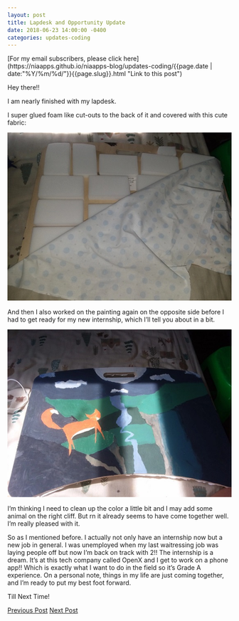 ```yaml
---
layout: post
title: Lapdesk and Opportunity Update
date: 2018-06-23 14:00:00 -0400
categories: updates-coding
---
```

<!-- Need to copy/paste to each post: -->
<div class="feed" markdown="1">
 [For my email subscribers, please click here](https://niaapps.github.io/niaapps-blog/updates-coding/{{page.date | date:"%Y/%m/%d/"}}{{page.slug}}.html "Link to this post")
</div>

Hey there!!

I am nearly finished with my lapdesk.

I super glued foam like cut-outs to the back of it and covered with this cute fabric:

<div class="scale-img">
<img id="" src="/../../images/lp2.jpg" alt="back of my lapdesk">
</div>

And then I also worked on the painting again on the opposite side before I had to get ready for my new internship, which I’ll tell you about in a bit.

<div class="scale-img">
<img id="" src="/../../images/lp3.jpg" alt="paint progress of my lapdesk">
</div>

I’m thinking I need to clean up the color a little bit and I may add some animal on the right cliff. But rn it already seems to have come together well. I’m really pleased with it.

So as I mentioned before. I actually not only have an internship now but a new job in general. I was unemployed when my last waitressing job was laying people off but now I’m back on track with 2!! The internship is a dream. It’s at this tech company called OpenX and I get to work on a phone app!! Which is exactly what I want to do in the field so it’s Grade A experience. On a personal note, things in my life are just coming together, and I’m ready to put my best foot forward.

Till Next Time!


<div class="button-post">
    <a href="https://niaapps.github.io/niaapps-blog/updates-personal/2018/06/08/art-update.html" class="post-button" id="button-nxt">Previous Post</a>
    <a href="https://niaapps.github.io/niaapps-blog/updates-coding/2019/04/09/lets-play-catch-up.html" class="post-button" id="button-nxt">Next Post</a>
  </div>